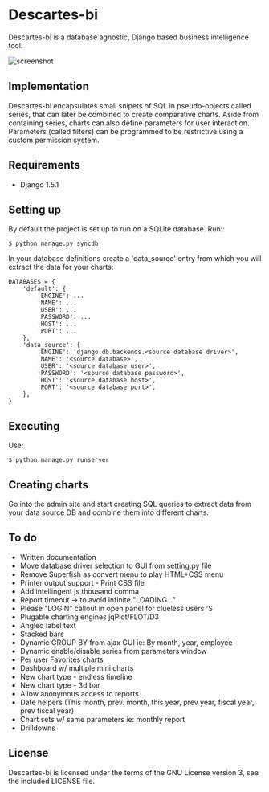 Descartes-bi
=============

Descartes-bi is a database agnostic, Django based business intelligence tool.

![screenshot](https://raw.github.com/rosarior/descartes-bi/master/docs/_static/screenshot.png)

Implementation
--------------

Descartes-bi encapsulates small snipets of SQL in pseudo-objects called series, that can later be combined to create comparative charts.  Aside from containing series, charts can also define parameters for user interaction.  Parameters (called filters) can be programmed to be restrictive using a custom permission system.


Requirements
------------

 * Django 1.5.1


Setting up
----------

By default the project is set up to run on a SQLite database. Run::

    $ python manage.py syncdb

In your database definitions create a 'data_source' entry from which you will extract the data for your charts:


    DATABASES = {
        'default': {
            'ENGINE': ...
            'NAME': ...
            'USER': ...
            'PASSWORD': ...
            'HOST': ...
            'PORT': ...
        },
        'data_source': {
            'ENGINE': 'django.db.backends.<source database driver>',
            'NAME': '<source database>',
            'USER': '<source database user>',
            'PASSWORD': '<source database password>',
            'HOST': '<source database host>',
            'PORT': '<source database port>',
        },
    }


Executing
---------

Use:

    $ python manage.py runserver



Creating charts
---------------

Go into the admin site and start creating SQL queries to extract data from your data source DB and combine them into different charts.

To do
-----

* Written documentation
* Move database driver selection to GUI from setting.py file
* Remove Superfish as convert menu to play HTML+CSS menu
* Printer output support - Print CSS file
* Add intellingent js thousand comma
* Report timeout -> to avoid infinite "LOADING..."
* Please "LOGIN" callout in open panel for clueless users :S
* Plugable charting engines jqPlot/FLOT/D3
* Angled label text
* Stacked bars
* Dynamic GROUP BY from ajax GUI ie: By month, year, employee
* Dynamic enable/disable series from parameters window
* Per user Favorites charts
* Dashboard w/ multiple mini charts
* New chart type - endless timeline
* New chart type - 3d bar
* Allow anonymous access to reports
* Date helpers (This month, prev. month, this year, prev year, fiscal year, prev fiscal year)
* Chart sets w/ same parameters  ie: monthly report
* Drilldowns


License
-------
Descartes-bi is licensed under the terms of the GNU License version 3, see the included LICENSE file.
